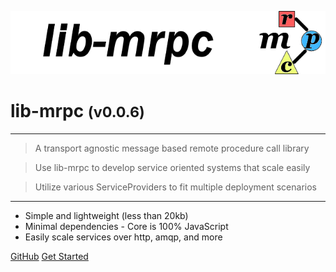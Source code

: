 <!-- _coverpage.md -->

![logo](media/lib-mrpc-banner-640x128.png)

# lib-mrpc <small>(v0.0.6)</small>

<hr>

> A transport agnostic message based remote procedure call library

> Use lib-mrpc to develop service oriented systems that scale easily

> Utilize various ServiceProviders to fit multiple deployment scenarios

<hr>

- Simple and lightweight (less than 20kb)
- Minimal dependencies - Core is 100% JavaScript
- Easily scale services over http, amqp, and more

[GitHub](https://github.com/liquicode/lib-mrpc)
[Get Started](guides/readme.md)


<!-- background image -->
<!-- ![]() -->

<!-- background color -->
<!-- ![color](#cceeff) -->
<!-- ![color](#2980B9) -->
